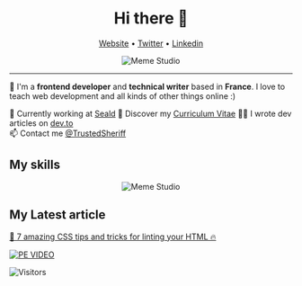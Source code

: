 <h1 align="center">Hi there 👋</h1>

<p align="center">
  <a href="https://www.victor-de-la-fouchardiere.fr/">Website</a> •
  <a href="https://twitter.com/TrustedSheriff">Twitter</a> •
  <a href="https://www.linkedin.com/in/victordelafouchardiere">Linkedin</a>
</p>

<p align="center">
  <img align="center" alt="Meme Studio" src="https://github.com/viclafouch/viclafouch/blob/master/img/welcome.gif" />
</p>

---

🧸 I'm a __frontend developer__ and __technical writer__ based in __France__. I love to teach web development and all kinds of other things online :)

💼 Currently working at [Seald](https://www.seald.io)
🔖 Discover my [Curriculum Vitae](https://www.victor-de-la-fouchardiere.fr/pdf/CV-Victor-de-la-Fouchardiere.pdf)
✍🏻 I wrote dev articles on [dev.to](https://dev.to/viclafouch) <br/>
📫 Contact me [@TrustedSheriff](https://twitter.com/TrustedSheriff)

## My skills

<p align="center">
  <img align="center" alt="Meme Studio" src="https://github.com/viclafouch/viclafouch/blob/master/img/pack.png" />
</p>

## My Latest article

[🚀 7 amazing CSS tips and tricks for linting your HTML 🔥](https://dev.to/viclafouch/7-amazing-css-tips-and-tricks-for-linting-your-html-o5n)

[![PE VIDEO](https://github.com/viclafouch/viclafouch/blob/master/img/dev-to.jpg)](https://dev.to/viclafouch/7-amazing-css-tips-and-tricks-for-linting-your-html-o5n)

![Visitors](https://visitor-badge.glitch.me/badge?page_id=viclafouch.viclafouch)
